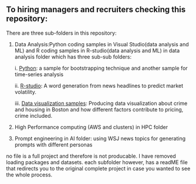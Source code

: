 ## To hiring managers and recruiters checking this repository:

There are three sub-folders in this repository: 

1. Data Analysis:Python coding samples in Visual Studio(data analysis and ML) and R coding samples in R-studio(data analysis and ML) in data analysis folder which has three sub-sub folders: 

    i. [Python](data_analysis/python/): a sample for bootstrapping technique and another sample for time-series analysis

    ii. [R-studio](data_analysis/R_studio/): A word generation from news headlines to predict market volatility.

    iii. [Data visualization samples](data_analysis/data_viz_sample/): Producing data visualization about crime and housing in Boston and how different factors contribute to pricing, crime included. 


2. High Performance computing (AWS and clusters) in HPC folder

3. Prompt engineering in AI folder: using WSJ news topics for generating prompts with different personas

no file is a full project and therefore is not producable. I have removed loading packages and datasets. each subfolder however, has a readME file that redirects you to the original complete project in case you wanted to see the whole process.


